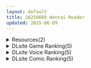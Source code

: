```yaml
---
layout: default
title: 20250609 Hentai Reader
updated: 2025-06-09
---
```


<details class='content-parent'>
<summary>
Resources(2)
</summary>
<details class='content-child'>
<summary>
<span class='rss-title'> 【R3707】[ツインテール教] 心跳检测！身体检查 / ドキドキ!セクハラ健康診断 v1.0.4 官方中文版 </span> <a class='rss-link' href='https://blog.reimu.net/archives/111071' target='_blank'>&nbsp;</a>
<div class='rss-published'> 🕛 20250608 08:00:00</div>
</summary>
介绍一部今年3月发售的，在今年的DLsite新作里销量较高的一部游戏。 看到这种黑白画风，总是第一眼想到“黑白 &#8230; <a class="more-link" href="https://blog.reimu.net/archives/111071">继续阅读<span class="screen-reader-text">【R3707】[ツインテール教] 心跳检测！身体检查 / ドキドキ!セクハラ健康診断 v1.0.4 官方中文版</span></a>
</details>
<details class='content-child'>
<summary>
<span class='rss-title'> 【S4890】[elf] 媚肉の香り ～ネトリネトラレヤリヤラレ～+媚肉の香り 番外編「律子の溜息・由紀の香り」/媚肉之香 两部合集 汉化硬盘版 </span> <a class='rss-link' href='https://blog.reimu.net/archives/110644' target='_blank'>&nbsp;</a>
<div class='rss-published'> 🕛 20250608 05:00:12</div>
</summary>
ELF补全计划第七弹，看了一眼发现番外篇的内容挺少的，所以就还是两部一齐打包合一个文章里发了算了，粗略地看了一 &#8230; <a class="more-link" href="https://blog.reimu.net/archives/110644">继续阅读<span class="screen-reader-text">【S4890】[elf] 媚肉の香り ～ネトリネトラレヤリヤラレ～+媚肉の香り 番外編「律子の溜息・由紀の香り」/媚肉之香 两部合集 汉化硬盘版</span></a>
</details>

</details>
<details class='content-parent'>
<summary>
DLsite Game Ranking(5)
</summary>
<details class='content-child'>
<summary>
<span class='rss-title'> 人間牧場ー潜入編ー [とっくり海月] </span> <a class='rss-link' href='https://www.dlsite.com/maniax/work/=/product_id/RJ01216726.html' target='_blank'>&nbsp;</a>
<div class='rss-published'> 🕛 20250609 05:16:25</div>
</summary>
<img src ="http://img.dlsite.jp/modpub/images2/work/doujin/RJ01217000/RJ01216726_img_main.jpg"/><br/>『人間牧場』シリーズ第三弾!搾乳特化のRPG!今作のヒロインは刑事!!!
</details>
<details class='content-child'>
<summary>
<span class='rss-title'> 宿と酒場とハルバード [AleCubicSoft] </span> <a class='rss-link' href='https://www.dlsite.com/maniax/work/=/product_id/RJ01383313.html' target='_blank'>&nbsp;</a>
<div class='rss-published'> 🕛 20250609 05:16:25</div>
</summary>
<img src ="http://img.dlsite.jp/modpub/images2/work/doujin/RJ01384000/RJ01383313_img_main.jpg"/><br/>サバイバーアクション。魔物退治クエストに、酒場で接客の仕事。冒険者の生活は一筋縄ではいかない。
</details>
<details class='content-child'>
<summary>
<span class='rss-title'> 人妻騎士と最後の砦 〜寝取り&性欲管理のハーレム籠城ライフRPG [WILD FLOWER] </span> <a class='rss-link' href='https://www.dlsite.com/maniax/work/=/product_id/RJ01389762.html' target='_blank'>&nbsp;</a>
<div class='rss-published'> 🕛 20250609 05:16:25</div>
</summary>
<img src ="http://img.dlsite.jp/modpub/images2/work/doujin/RJ01390000/RJ01389762_img_main.jpg"/><br/>人妻騎士との寝取り籠城ライフRPG！！濃厚イベントシーンはボイス付き&ぬるぬる動くアニメーション!
</details>
<details class='content-child'>
<summary>
<span class='rss-title'> Fallen / Brand New World [パルティア教団] </span> <a class='rss-link' href='https://www.dlsite.com/maniax/work/=/product_id/RJ01348926.html' target='_blank'>&nbsp;</a>
<div class='rss-published'> 🕛 20250609 05:16:25</div>
</summary>
<img src ="http://img.dlsite.jp/modpub/images2/work/doujin/RJ01349000/RJ01348926_img_main.jpg"/><br/>メイドとふれあい、通じ合う。ファンタジー都市生活SLG
</details>
<details class='content-child'>
<summary>
<span class='rss-title'> 修道女ソフィーと魔女の呪い [満天工房] </span> <a class='rss-link' href='https://www.dlsite.com/maniax/work/=/product_id/RJ01339608.html' target='_blank'>&nbsp;</a>
<div class='rss-published'> 🕛 20250609 05:16:25</div>
</summary>
<img src ="http://img.dlsite.jp/modpub/images2/work/doujin/RJ01340000/RJ01339608_img_main.jpg"/><br/>満天工房 戦闘エロRPGゲーム第2弾「修道女ソフィーと魔女の呪い」
</details>

</details>
<details class='content-parent'>
<summary>
DLsite Voice Ranking(5)
</summary>
<details class='content-child'>
<summary>
<span class='rss-title'> 【実演オナニーオムニバス】新規録りおろし実演オナニー×100人、18時間40分超えの究極オムニバス!! [超究極] </span> <a class='rss-link' href='https://www.dlsite.com/maniax/work/=/product_id/RJ01347281.html' target='_blank'>&nbsp;</a>
<div class='rss-published'> 🕛 20250609 05:16:28</div>
</summary>
<img src ="http://img.dlsite.jp/modpub/images2/work/doujin/RJ01348000/RJ01347281_img_main.jpg"/><br/>サークル1周年記念、同人声優/AVtuber/裏垢女子/その他アダルト活動者/一般女性…エッチな女の子100人の新規録りおろし実演オナニーが詰め込まれた18時間40分超えのモンスター作品です!
</details>
<details class='content-child'>
<summary>
<span class='rss-title'> 【性癖布教期間限定100円】クールな皮肉屋の高身長美人神官に◯眠で常識を書き換え、性処理を義務と割り切らせたりいつでも生ハメ可能のオナホ担当へ【イチャラブエンド】 [あとりえスターズ] </span> <a class='rss-link' href='https://www.dlsite.com/maniax/work/=/product_id/RJ01363449.html' target='_blank'>&nbsp;</a>
<div class='rss-published'> 🕛 20250609 05:16:28</div>
</summary>
<img src ="http://img.dlsite.jp/modpub/images2/work/doujin/RJ01364000/RJ01363449_img_main.jpg"/><br/>「あなた」を見下し軽蔑する高貴な美人神官を◯眠魔法で常識改変し、いつでも好き放題に生コキ担当係として奉仕させ最終的にイチャラブ生オナホ伴侶として婚約を誓わせるハッピーエンド音声！
</details>
<details class='content-child'>
<summary>
<span class='rss-title'> 【本格回春メンエス3時間！】Cure esthetic雫〜腰ヘコ不可避♡脳がトロける回春エステで感じる最高に気持ちいい射精♡〜 [Diebrust(ディーブルスト)] </span> <a class='rss-link' href='https://www.dlsite.com/maniax/work/=/product_id/RJ01401843.html' target='_blank'>&nbsp;</a>
<div class='rss-published'> 🕛 20250609 05:16:28</div>
</summary>
<img src ="http://img.dlsite.jp/modpub/images2/work/doujin/RJ01402000/RJ01401843_img_main.jpg"/><br/>メンズエステ音声新作は「回春マッサージ特化」の新店舗！マッサージだけで2時間半以上もかけ、中でも特徴的なのは「おちんちんシロダーラ」♡脳がトロけるような施術の連続の果てに待ち受けるのは最ッ高に気持ちいい”射精”だけ♡ CV:ゆにこ
</details>
<details class='content-child'>
<summary>
<span class='rss-title'> 最初はクールで事務的だけど、心から優しくて甘えたい気持ちを隠している超美人な嫁！～ビジネスワイフ制度～ [甘幸冬水] </span> <a class='rss-link' href='https://www.dlsite.com/maniax/work/=/product_id/RJ01396750.html' target='_blank'>&nbsp;</a>
<div class='rss-published'> 🕛 20250609 05:16:28</div>
</summary>
<img src ="http://img.dlsite.jp/modpub/images2/work/doujin/RJ01397000/RJ01396750_img_main.jpg"/><br/>年上で落ち着きのある女性と、オホ声とのギャップにこだわり抜いた『ビジネスワイフ制度』 男性が苦手で、事務的な対応が目立つ出会いから、本当の夫婦になっていく二人。 心の距離が縮まってからは、貴方の事を本気で理解し、心配し、支えてくれるヒロインです。  CV:野上菜月様 プレイ内容(ベロチュー/フェラ/騎乗位/生挿入/中出し/パイズリ/乳首責め//甘やかし/よしよし/連続絶頂/オホ声/潮吹き/孕ませ懇願)等
</details>
<details class='content-child'>
<summary>
<span class='rss-title'> 【ALL無声音】フル勃起でメイドの発情トロマンに生ハメしたまま寝れますか?【スローセックス/ずっと生ハメ】 [バブバブの森] </span> <a class='rss-link' href='https://www.dlsite.com/maniax/work/=/product_id/RJ01392175.html' target='_blank'>&nbsp;</a>
<div class='rss-published'> 🕛 20250609 05:16:28</div>
</summary>
<img src ="http://img.dlsite.jp/modpub/images2/work/doujin/RJ01393000/RJ01392175_img_main.jpg"/><br/>勃起生ハメしながら寝れますか?第二弾！今度はドスケベメイドの二人があなたの睡眠を生ハメでサポート致します！勃起チンチンをトロマンに入れたまま、ゆったりまったりした雰囲気で耳舐めされながら、ぐっすり眠ってくださいね！囁きは全て無声音！みもりあいの様×涼花みなせ様の囁きメイドバディが夢の生ハメ睡眠世界へお届けします♪
</details>

</details>
<details class='content-parent'>
<summary>
DLsite Comic Ranking(5)
</summary>
<details class='content-child'>
<summary>
<span class='rss-title'> 迷惑ストーカーが痴女だったので腹いせにめちゃくちゃにしました [かがみのなか] </span> <a class='rss-link' href='https://www.dlsite.com/maniax/work/=/product_id/RJ01232412.html' target='_blank'>&nbsp;</a>
<div class='rss-published'> 🕛 20250609 05:16:29</div>
</summary>
<img src ="http://img.dlsite.jp/modpub/images2/work/doujin/RJ01233000/RJ01232412_img_main.jpg"/><br/>主人公はとあることに悩んでいた。 それは…「迷惑なストーカー」 しかし、持ち前のムキムキボディを生かし犯人を捕まえる計画をたてる。 いざ実行の瞬間、今まで見えなかった犯人の素顔が見え中身は際どい水着を着たこじらせ痴女だった!
</details>
<details class='content-child'>
<summary>
<span class='rss-title'> ほわほわした冴えないOLちゃんがお薬実験で肥大化突起どすけべボディになる話 [ふにゃみるく] </span> <a class='rss-link' href='https://www.dlsite.com/maniax/work/=/product_id/RJ01400925.html' target='_blank'>&nbsp;</a>
<div class='rss-published'> 🕛 20250609 05:16:29</div>
</summary>
<img src ="http://img.dlsite.jp/modpub/images2/work/doujin/RJ01401000/RJ01400925_img_main.jpg"/><br/>None
</details>
<details class='content-child'>
<summary>
<span class='rss-title'> なまオナホ先輩♡ ~ヤリたがりの先輩が後輩くんを煽ったらバッコバコに犯されてめちゃくちゃ射精される話~ [sumomo] </span> <a class='rss-link' href='https://www.dlsite.com/maniax/work/=/product_id/RJ01365103.html' target='_blank'>&nbsp;</a>
<div class='rss-published'> 🕛 20250609 05:16:29</div>
</summary>
<img src ="http://img.dlsite.jp/modpub/images2/work/doujin/RJ01366000/RJ01365103_img_main.jpg"/><br/>セックス大好きな低身長巨乳の先輩が後輩の男の子にオナホにされる漫画です
</details>
<details class='content-child'>
<summary>
<span class='rss-title'> 【日文版】只是眼神凶恶的普通女人 [あきや] </span> <a class='rss-link' href='https://www.dlsite.com/maniax/work/=/product_id/RJ01354858.html' target='_blank'>&nbsp;</a>
<div class='rss-published'> 🕛 20250609 05:16:29</div>
</summary>
<img src ="http://img.dlsite.jp/modpub/images2/work/doujin/RJ01355000/RJ01354858_img_main.jpg"/><br/>前去搭话的女人眼神凶恶，是个普通的女人！？
</details>
<details class='content-child'>
<summary>
<span class='rss-title'> 魅惑的なお前が悪い [よふかしのへや] </span> <a class='rss-link' href='https://www.dlsite.com/maniax/work/=/product_id/RJ01389285.html' target='_blank'>&nbsp;</a>
<div class='rss-published'> 🕛 20250609 05:16:29</div>
</summary>
<img src ="http://img.dlsite.jp/modpub/images2/work/doujin/RJ01390000/RJ01389285_img_main.jpg"/><br/>性奴○との背徳いちゃらぶ生活
</details>

</details>
